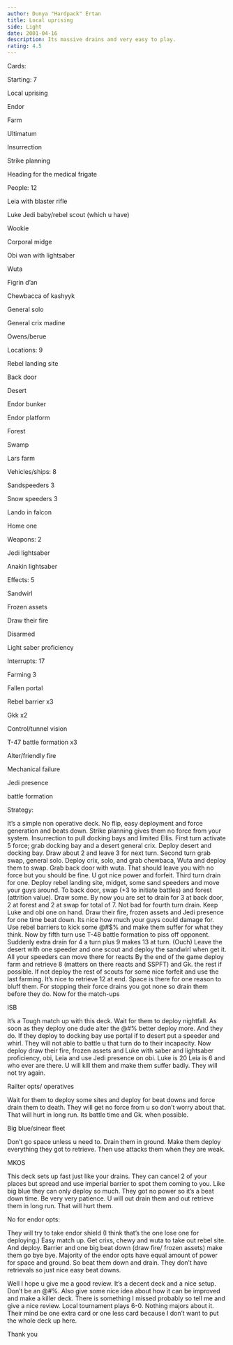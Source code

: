 ```yaml
---
author: Dunya "Hardpack" Ertan
title: Local uprising
side: Light
date: 2001-04-16
description: Its massive drains and very easy to play.
rating: 4.5
---
```

Cards: 

Starting: 7
Local uprising
Endor
Farm
Ultimatum
Insurrection
Strike planning
Heading for the medical frigate

People: 12
Leia with blaster rifle
Luke Jedi baby/rebel scout (which u have)
Wookie
Corporal midge
Obi wan with lightsaber
Wuta
Figrin d&#8217;an
Chewbacca of kashyyk
General solo
General crix madine
Owens/berue

Locations: 9
Rebel landing site
Back door
Desert
Endor bunker
Endor platform
Forest
Swamp
Lars farm

Vehicles/ships: 8
Sandspeeders 3
Snow speeders 3
Lando in falcon
Home one

Weapons: 2
Jedi lightsaber
Anakin lightsaber

Effects: 5
Sandwirl
Frozen assets
Draw their fire
Disarmed
Light saber proficiency

Interrupts: 17
Farming 3
Fallen portal 
Rebel barrier x3
Gkk x2
Control/tunnel vision
T-47 battle formation x3
Alter/friendly fire
Mechanical failure
Jedi presence
battle formation






Strategy: 

 
It&#8217;s a simple non operative deck. No flip, easy deployment and force generation and beats down.  Strike planning gives them no force from your system. Insurrection to pull docking bays and limited Ellis. First turn activate 5 force; grab docking bay and a desert general crix. Deploy desert and docking bay. Draw about 2 and leave 3 for next turn. Second turn grab swap, general solo. Deploy crix, solo, and grab chewbaca, Wuta and deploy them to swap. Grab back door with wuta. That should leave you with no force but you should be fine. U got nice power and forfeit. Third turn drain for one. Deploy rebel landing site, midget, some sand speeders and move your guys around.  To back door, swap (+3 to initiate battles) and forest (attrition value). Draw some. By now you are set to drain for 3 at back door, 2 at forest and 2 at swap for total of 7. Not bad for fourth turn drain. Keep Luke and obi one on hand. Draw their fire, frozen assets and Jedi presence for one time beat down. Its nice how much your guys could damage for. Use rebel barriers to kick some @#$% and make them suffer for what they think. Now by fifth turn use T-48 battle formation to piss off opponent. Suddenly extra drain for 4 a turn plus 9 makes 13 at turn. (Ouch) Leave the desert with one speeder and one scout and deploy the sandwirl when get it. All your speeders can move there for reacts By the end of the game deploy farm and retrieve 8 (matters on there reacts and SSPFT) and Gk. the rest if possible. If not deploy the rest of scouts for some nice forfeit and use the last farming. It&#8217;s nice to retrieve 12 at end. Space is there for one reason to bluff them. For stopping their force drains you got none so drain them before they do.  Now for the match-ups

ISB
It&#8217;s a Tough match up with this deck.  Wait for them to deploy nightfall. As soon as they deploy one dude alter the @#$%ing thing and rebel barrier them fast. They will most likely deploy Mara first. No she is barred and they think oh @#$% better deploy more. And they do. If they deploy to docking bay use portal if to desert put a speeder and whirl. They will not able to battle u that turn do to their incapacity. Now deploy draw their fire, frozen assets and Luke with saber and lightsaber proficiency, obi, Leia and use Jedi presence on obi. Luke is 20 Leia is 6 and who ever are there. U will kill them and make them suffer badly. They will not try again.
Railter opts/ operatives
Wait for them to deploy some sites and deploy for beat downs and force drain them to death. They will get no force from u so don&#8217;t worry about that. That will hurt in long run. Its battle time and Gk. when possible.
Big blue/sinear fleet
Don&#8217;t go space unless u need to. Drain them in ground. Make them deploy everything they got to retrieve. Then use attacks them when they are weak.
MKOS
This deck sets up fast just like your drains. They can cancel 2 of your places but spread and use imperial barrier to spot them coming to you. Like big blue they can only deploy so much. They got no power so it&#8217;s a beat down time. Be very very  patience. U will out drain them and out retrieve them in long run. That will hurt them.  
No for endor opts:
They will try to take endor shield (I think that&#8217;s the one lose one for deploying.) Easy match up. Get crixs, chewy and wuta to take out rebel site. And deploy. Barrier and one big beat down (draw fire/ frozen assets) make them go bye bye. Majority of the endor opts have equal amount of power for space and ground. So beat them down and drain. They don&#8217;t have retrievals so just nice easy beat downs.

Well I hope u give me a good review. It&#8217;s a decent deck and a nice setup. Don&#8217;t be an @#$% with one or two star bull @#$%. Also give some nice idea about how it can be improved and make a killer deck. There is something I missed probably so tell me and give a nice review.  Local tournament plays 6-0. Nothing majors about it.  Their mind be one extra card or one less card because I don&#8217;t want to put the whole deck up here.
Thank you
